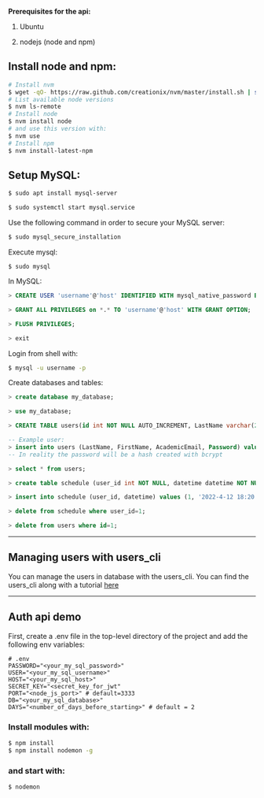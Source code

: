 **Prerequisites for the api:**

1. Ubuntu

2. nodejs (node and npm)

## Install node and npm:
``` bash
# Install nvm
$ wget -qO- https://raw.github.com/creationix/nvm/master/install.sh | sh
# List available node versions
$ nvm ls-remote
# Install node
$ nvm install node
# and use this version with:
$ nvm use
# Install npm
$ nvm install-latest-npm
```

## Setup MySQL:

``` bash
$ sudo apt install mysql-server
```
``` bash
$ sudo systemctl start mysql.service
```
Use the following command in order to secure your MySQL server:
``` bash
$ sudo mysql_secure_installation
```
Execute mysql:
```
$ sudo mysql
```
In MySQL:
``` sql
> CREATE USER 'username'@'host' IDENTIFIED WITH mysql_native_password BY 'password';

> GRANT ALL PRIVILEGES on *.* TO 'username'@'host' WITH GRANT OPTION;

> FLUSH PRIVILEGES;

> exit
```

Login from shell with:
``` bash
$ mysql -u username -p
```

Create databases and tables:
``` sql
> create database my_database;

> use my_database;

> CREATE TABLE users(id int NOT NULL AUTO_INCREMENT, LastName varchar(255) NOT NULL, FirstName varchar(255) NOT NULL, AcademicEmail varchar(255) NOT NULL UNIQUE, Password varchar(60) NOT NULL, PRIMARY KEY (id));

-- Example user:
> insert into users (LastName, FirstName, AcademicEmail, Password) values ('Gkatziouras', 'Dimitrios', 'example@some_mail.gr', '1234');
-- In reality the password will be a hash created with bcrypt

> select * from users;

> create table schedule (user_id int NOT NULL, datetime datetime NOT NULL UNIQUE, foreign key(user_id) references users(id));

> insert into schedule (user_id, datetime) values (1, '2022-4-12 18:20:00');

> delete from schedule where user_id=1;

> delete from users where id=1;

```
---
## Managing users with users_cli

You can manage the users in database with the users_cli. You can find the users_cli along with a tutorial [here](https://github.com/dimgatz98/auth_api/tree/master/users_cli)

---

## Auth api demo

First, create a .env file in the top-level directory of the project and add the following env variables:
```
# .env
PASSWORD="<your_my_sql_password>"
USER="<your_my_sql_username>"
HOST="<your_my_sql_host>"
SECRET_KEY="<secret_key_for_jwt"
PORT="<node_js_port>" # default=3333
DB="<your_my_sql_database>"
DAYS="<number_of_days_before_starting>" # default = 2
```

### Install modules with:
``` bash
$ npm install
$ npm install nodemon -g
```
### and start with:
``` bash
$ nodemon
```
